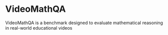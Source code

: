# VideoMathQA
VideoMathQA is a benchmark designed to evaluate mathematical reasoning in real-world educational videos

